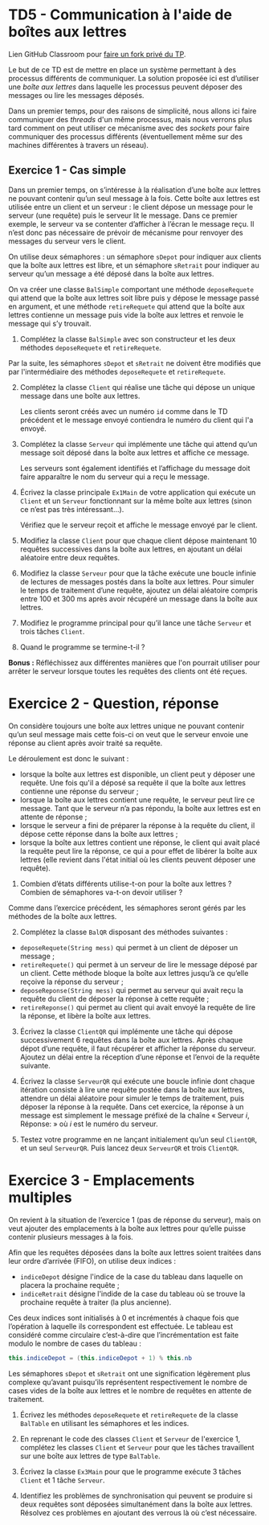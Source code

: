 # TD5 - Communication à l'aide de boîtes aux lettres

Lien GitHub Classroom pour [faire un fork privé du TP]().

Le but de ce TD est de mettre en place un système permettant à des processus différents de communiquer. La solution 
proposée ici est d’utiliser une *boîte aux lettres* dans laquelle les processus peuvent déposer des messages ou 
lire les messages déposés.

Dans un premier temps, pour des raisons de simplicité, nous allons ici faire communiquer des *threads* d'un même processus, mais nous verrons plus tard comment on peut utiliser ce mécanisme avec des *sockets* pour faire communiquer 
des processus différents (éventuellement même sur des machines différentes à travers un réseau).

## Exercice 1 - Cas simple

Dans un premier temps, on s’intéresse à la réalisation d’une boîte aux lettres ne pouvant contenir qu’un seul message à la fois. Cette boîte aux lettres est utilisée entre un client et un serveur : le client dépose un message pour le serveur (une requête) puis le serveur lit le message. Dans ce premier exemple, le serveur va se contenter d’afficher à l’écran le message reçu. Il n’est donc pas nécessaire de prévoir de mécanisme pour renvoyer des messages du serveur vers le client.

On utilise deux sémaphores : un sémaphore `sDepot` pour indiquer aux clients que la boîte aux lettres est libre, et un sémaphore `sRetrait` pour indiquer au serveur qu’un message a été déposé dans la boîte aux lettres.

On va créer une classe `BalSimple` comportant une méthode `deposeRequete` qui attend que la boîte aux lettres soit libre puis y dépose le message passé en argument, et une méthode `retireRequete` qui attend que la boîte aux lettres contienne un message puis vide la boîte aux lettres et renvoie le message qui s’y trouvait.

1. Complétez la classe `BalSimple` avec son constructeur et les deux méthodes `deposeRequete` et `retireRequete`.

Par la suite, les sémaphores `sDepot` et `sRetrait` ne doivent être modifiés que par l'intermédiaire des méthodes `deposeRequete` et `retireRequete`.

2. Complétez la classe `Client` qui réalise une tâche qui dépose un unique message dans une boîte aux lettres.
    
    Les clients seront créés avec un numéro `id` comme dans le TD précédent et le message envoyé contiendra le numéro du client qui l'a envoyé.

3. Complétez la classe `Serveur` qui implémente une tâche qui attend qu’un message soit déposé dans la boîte aux lettres et affiche ce message.
   
    Les serveurs sont également identifiés et l’affichage du message doit faire apparaître le nom du serveur qui a reçu le message.

4. Écrivez la classe principale `Ex1Main` de votre application qui exécute un `Client` et un `Serveur` fonctionnant sur la même boîte aux lettres (sinon ce n’est pas très intéressant...).
   
   Vérifiez que le serveur reçoit et affiche le message envoyé par le client.

5. Modifiez la classe `Client` pour que chaque client dépose maintenant 10 requêtes successives dans la boîte aux lettres, en ajoutant un délai aléatoire entre deux requêtes.

6. Modifiez la classe `Serveur` pour que la tâche exécute une boucle infinie de lectures de messages postés dans la boîte aux lettres. Pour simuler le temps de traitement d’une requête, ajoutez un délai aléatoire compris entre 100 et 300 ms après avoir récupéré un message dans la boîte aux lettres.

7. Modifiez le programme principal pour qu’il lance une tâche `Serveur` et trois tâches `Client`.

8. Quand le programme se termine-t-il ?

**Bonus :** Réfléchissez aux différentes manières que l'on pourrait utiliser pour arrêter le serveur lorsque toutes les requêtes des clients ont été reçues.


# Exercice 2 - Question, réponse

On considère toujours une boîte aux lettres unique ne pouvant contenir qu’un seul message mais cette fois-ci on veut que le serveur envoie une réponse au client après avoir traité sa requête.

Le déroulement est donc le suivant :
- lorsque la boîte aux lettres est disponible, un client peut y déposer une requête. Une fois qu'il a déposé sa requête il que la boîte aux lettres contienne une réponse du serveur ;
- lorsque la boîte aux lettres contient une requête, le serveur peut lire ce message. Tant que le serveur n’a pas répondu, la boîte aux lettres est en attente de réponse ;
- lorsque le serveur a fini de préparer la réponse à la requête du client, il dépose cette réponse dans la boîte aux lettres ;
- lorsque la boîte aux lettres contient une réponse, le client qui avait placé la requête peut lire la réponse, ce qui a pour effet de libérer la boîte aux lettres (elle revient dans l'état initial où les clients peuvent déposer une requête).

1. Combien d’états différents utilise-t-on pour la boîte aux lettres ? Combien de sémaphores va-t-on devoir utiliser ?

Comme dans l’exercice précédent, les sémaphores seront gérés par les méthodes de la boîte aux lettres.

2. Complétez la classe `BalQR` disposant des méthodes suivantes :
- `deposeRequete(String mess)` qui permet à un client de déposer un message ;
- `retireRequete()` qui permet à un serveur de lire le message déposé par un client. Cette méthode bloque la boîte aux lettres jusqu’à ce qu’elle reçoive la réponse du serveur ;
- `deposeReponse(String mess)` qui permet au serveur qui avait reçu la requête du client de déposer la réponse à cette requête ;
- `retireReponse()` qui permet au client qui avait envoyé la requête de lire la réponse, et libère la boîte aux lettres.

3. Écrivez la classe `ClientQR` qui implémente une tâche qui dépose successivement 6 requêtes dans la boîte aux lettres. Après chaque dépot d’une requête, il faut récupérer et afficher la réponse du serveur. Ajoutez un délai entre la réception d’une réponse et l’envoi de la requête suivante.

4. Écrivez la classe `ServeurQR` qui exécute une boucle infinie dont chaque itération consiste à lire une requête postée dans la boîte aux lettres, attendre un délai aléatoire pour simuler le temps de traitement, puis déposer la réponse à la requête. Dans cet exercice, la réponse à un message est simplement le message préfixé de la chaîne « Serveur $i$, Réponse: » où $i$ est le numéro du serveur.

5. Testez votre programme en ne lançant initialement qu’un seul `ClientQR`, et un seul `ServeurQR`. Puis lancez deux `ServeurQR` et trois `ClientQR`.


# Exercice 3 - Emplacements multiples

On revient à la situation de l’exercice 1 (pas de réponse du serveur), mais on veut ajouter des emplacements à la boîte aux lettres pour qu’elle puisse contenir plusieurs messages à la fois.

Afin que les requêtes déposées dans la boîte aux lettres soient traitées dans leur ordre d’arrivée (FIFO), on utilise deux indices :
- `indiceDepot` désigne l'indice de la case du tableau dans laquelle on placera la prochaine requête ;
- `indiceRetrait` désigne l'indide de la case du tableau où se trouve la prochaine requête à traiter (la plus ancienne).

Ces deux indices sont initialisés à 0 et incrémentés à chaque fois que l’opération à laquelle ils correspondent est effectuée. Le tableau est considéré comme circulaire c’est-à-dire que l’incrémentation est faite modulo le nombre de cases du tableau :
```java
this.indiceDepot = (this.indiceDepot + 1) % this.nb
```

Les sémaphores `sDepot` et `sRetrait` ont une signification légèrement plus complexe qu’avant puisqu’ils représentent respectivement le nombre de cases vides de la boîte aux lettres et le nombre de requêtes en attente de traitement.

1. Écrivez les méthodes `deposeRequete` et `retireRequete` de la classe `BalTable` en utilisant les sémaphores et les indices.

2. En reprenant le code des classes `Client` et `Serveur` de l'exercice 1, complétez les classes `Client` et `Serveur` pour que les tâches travaillent sur une boîte aux lettres de type `BalTable`.

3. Écrivez la classe `Ex3Main` pour que le programme exécute 3 tâches `Client` et 1 tâche `Serveur`.

 1. Identifiez les problèmes de synchronisation qui peuvent se produire si deux requêtes sont déposées simultanément dans la boîte aux lettres. Résolvez ces problèmes en ajoutant des verrous là où c’est nécessaire.